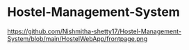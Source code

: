 # Hostel-Management-System

https://github.com/Nishmitha-shetty17/Hostel-Management-System/blob/main/HostelWebApp/frontpage.png
